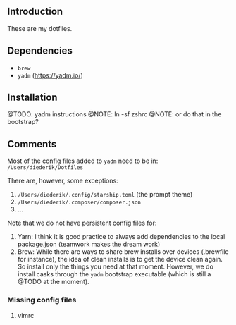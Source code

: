 ## Introduction
These are my dotfiles.

## Dependencies
- `brew`
- `yadm` (https://yadm.io/)

## Installation
@TODO: yadm instructions
@NOTE: ln -sf zshrc
@NOTE: or do that in the bootstrap?

## Comments
Most of the config files added to `yadm` need to be in:
`/Users/diederik/Dotfiles`

There are, however, some exceptions:
1. `/Users/diederik/.config/starship.toml` (the prompt theme)
2. `/Users/diederik/.composer/composer.json`
3. ...

Note that we do not have persistent config files for:
1. Yarn: I think it is good practice to always add dependencies to the local package.json (teamwork makes the dream work)
2. Brew: While there are ways to share brew installs over devices (.brewfile for instance), the idea of clean installs is to get the device clean again. So install only the things you need at that moment. However, we do install casks through the `yadm` bootstrap executable (which is still a @TODO at the moment).

### Missing config files
1. vimrc